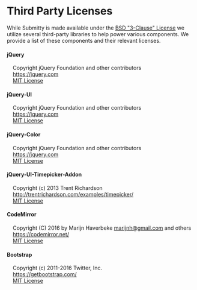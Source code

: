 Third Party Licenses
====================

While Submitty is made available under the [BSD "3-Clause" License](https://github.com/Submitty/Submitty/blob/master/LICENSE.md) 
we utilize several third-party libraries to help power various components. We provide a list of these components and
their relevant licenses.

#### jQuery
&nbsp;&nbsp;&nbsp;&nbsp;Copyright jQuery Foundation and other contributors  
&nbsp;&nbsp;&nbsp;&nbsp;https://jquery.com  
&nbsp;&nbsp;&nbsp;&nbsp;[MIT License](https://github.com/jquery/jquery/blob/master/LICENSE.txt)  

#### jQuery-UI
&nbsp;&nbsp;&nbsp;&nbsp;Copyright jQuery Foundation and other contributors  
&nbsp;&nbsp;&nbsp;&nbsp;https://jquery.com  
&nbsp;&nbsp;&nbsp;&nbsp;[MIT License](https://github.com/jquery/jquery-ui/blob/master/LICENSE.txt)

#### jQuery-Color
&nbsp;&nbsp;&nbsp;&nbsp;Copyright jQuery Foundation and other contributors  
&nbsp;&nbsp;&nbsp;&nbsp;https://jquery.com  
&nbsp;&nbsp;&nbsp;&nbsp;[MIT License](https://github.com/jquery/jquery-color/blob/master/LICENSE.txt)

#### jQuery-UI-Timepicker-Addon
&nbsp;&nbsp;&nbsp;&nbsp;Copyright (c) 2013 Trent Richardson  
&nbsp;&nbsp;&nbsp;&nbsp;http://trentrichardson.com/examples/timepicker/  
&nbsp;&nbsp;&nbsp;&nbsp;[MIT License](https://github.com/trentrichardson/jQuery-Timepicker-Addon/blob/master/LICENSE-MIT)

#### CodeMirror
&nbsp;&nbsp;&nbsp;&nbsp;Copyright (C) 2016 by Marijn Haverbeke <marijnh@gmail.com> and others  
&nbsp;&nbsp;&nbsp;&nbsp;https://codemirror.net/  
&nbsp;&nbsp;&nbsp;&nbsp;[MIT License](https://github.com/codemirror/CodeMirror/blob/master/LICENSE)

#### Bootstrap
&nbsp;&nbsp;&nbsp;&nbsp;Copyright (c) 2011-2016 Twitter, Inc.  
&nbsp;&nbsp;&nbsp;&nbsp;https://getbootstrap.com/  
&nbsp;&nbsp;&nbsp;&nbsp;[MIT License](https://github.com/twbs/bootstrap/blob/master/LICENSE)